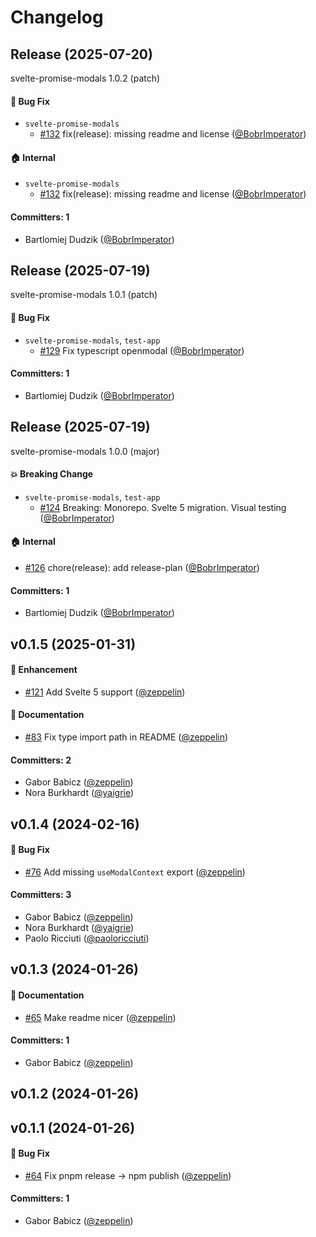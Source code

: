 # Changelog

## Release (2025-07-20)

svelte-promise-modals 1.0.2 (patch)

#### :bug: Bug Fix
* `svelte-promise-modals`
  * [#132](https://github.com/mainmatter/svelte-promise-modals/pull/132) fix(release): missing readme and license ([@BobrImperator](https://github.com/BobrImperator))

#### :house: Internal
* `svelte-promise-modals`
  * [#132](https://github.com/mainmatter/svelte-promise-modals/pull/132) fix(release): missing readme and license ([@BobrImperator](https://github.com/BobrImperator))

#### Committers: 1
- Bartlomiej Dudzik ([@BobrImperator](https://github.com/BobrImperator))

## Release (2025-07-19)

svelte-promise-modals 1.0.1 (patch)

#### :bug: Bug Fix
* `svelte-promise-modals`, `test-app`
  * [#129](https://github.com/mainmatter/svelte-promise-modals/pull/129) Fix typescript openmodal ([@BobrImperator](https://github.com/BobrImperator))

#### Committers: 1
- Bartlomiej Dudzik ([@BobrImperator](https://github.com/BobrImperator))

## Release (2025-07-19)

svelte-promise-modals 1.0.0 (major)

#### :boom: Breaking Change
* `svelte-promise-modals`, `test-app`
  * [#124](https://github.com/mainmatter/svelte-promise-modals/pull/124) Breaking: Monorepo. Svelte 5 migration. Visual testing ([@BobrImperator](https://github.com/BobrImperator))

#### :house: Internal
* [#126](https://github.com/mainmatter/svelte-promise-modals/pull/126) chore(release): add release-plan ([@BobrImperator](https://github.com/BobrImperator))

#### Committers: 1
- Bartlomiej Dudzik ([@BobrImperator](https://github.com/BobrImperator))



## v0.1.5 (2025-01-31)

#### :rocket: Enhancement
* [#121](https://github.com/mainmatter/svelte-promise-modals/pull/121) Add Svelte 5 support ([@zeppelin](https://github.com/zeppelin))

#### :memo: Documentation
* [#83](https://github.com/mainmatter/svelte-promise-modals/pull/83) Fix type import path in README ([@zeppelin](https://github.com/zeppelin))

#### Committers: 2
- Gabor Babicz ([@zeppelin](https://github.com/zeppelin))
- Nora Burkhardt ([@yaigrie](https://github.com/yaigrie))

## v0.1.4 (2024-02-16)

#### :bug: Bug Fix
* [#76](https://github.com/mainmatter/svelte-promise-modals/pull/76) Add missing `useModalContext` export ([@zeppelin](https://github.com/zeppelin))

#### Committers: 3
- Gabor Babicz ([@zeppelin](https://github.com/zeppelin))
- Nora Burkhardt ([@yaigrie](https://github.com/yaigrie))
- Paolo Ricciuti ([@paoloricciuti](https://github.com/paoloricciuti))

## v0.1.3 (2024-01-26)

#### :memo: Documentation
* [#65](https://github.com/mainmatter/svelte-promise-modals/pull/65) Make readme nicer ([@zeppelin](https://github.com/zeppelin))

#### Committers: 1
- Gabor Babicz ([@zeppelin](https://github.com/zeppelin))

## v0.1.2 (2024-01-26)

## v0.1.1 (2024-01-26)

#### :bug: Bug Fix
* [#64](https://github.com/mainmatter/svelte-promise-modals/pull/64) Fix pnpm release → npm publish ([@zeppelin](https://github.com/zeppelin))

#### Committers: 1
- Gabor Babicz ([@zeppelin](https://github.com/zeppelin))

